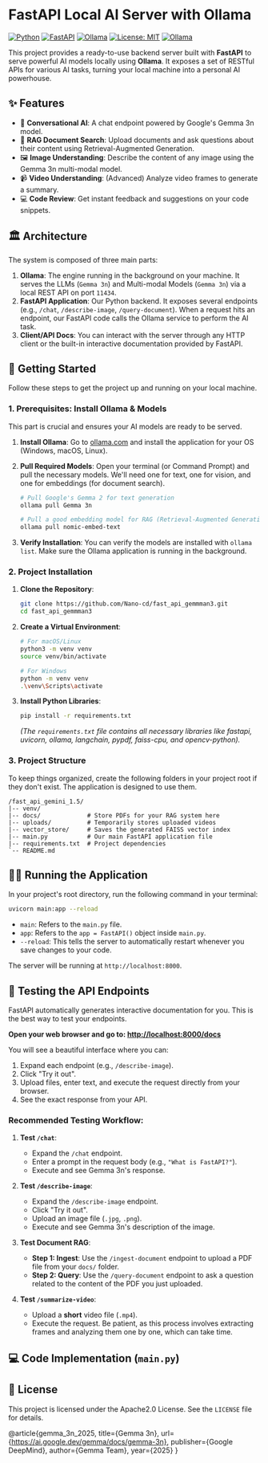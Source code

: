 # FastAPI Local AI Server with Ollama

[![Python](https://img.shields.io/badge/Python-3.9+-blue.svg)](https://www.python.org/downloads/)
[![FastAPI](https://img.shields.io/badge/FastAPI-0.110.0-green.svg)](https://fastapi.tiangolo.com/)
[![Ollama](https://img.shields.io/badge/Ollama-ready-lightgrey.svg)](https://ollama.com/)
[![License: MIT](https://img.shields.io/badge/License-MIT-yellow.svg)](https://opensource.org/licenses/Apache2.0)
[![Ollama](https://img.shields.io/badge/Ollama-ready-lightgrey.svg)](https://ollama.com/)

This project provides a ready-to-use backend server built with **FastAPI** to serve powerful AI models locally using **Ollama**. It exposes a set of RESTful APIs for various AI tasks, turning your local machine into a personal AI powerhouse.

## ✨ Features

-   💬 **Conversational AI**: A chat endpoint powered by Google's Gemma 3n model.
-   📝 **RAG Document Search**: Upload documents and ask questions about their content using Retrieval-Augmented Generation.
-   🖼️ **Image Understanding**: Describe the content of any image using the Gemma 3n multi-modal model.
-   📹 **Video Understanding**: (Advanced) Analyze video frames to generate a summary.
-   💻 **Code Review**: Get instant feedback and suggestions on your code snippets.

## 🏛️ Architecture

The system is composed of three main parts:

1.  **Ollama**: The engine running in the background on your machine. It serves the LLMs (`Gemma 3n`) and Multi-modal Models (`Gemma 3n`) via a local REST API on port `11434`.
2.  **FastAPI Application**: Our Python backend. It exposes several endpoints (e.g., `/chat`, `/describe-image`, `/query-document`). When a request hits an endpoint, our FastAPI code calls the Ollama service to perform the AI task.
3.  **Client/API Docs**: You can interact with the server through any HTTP client or the built-in interactive documentation provided by FastAPI.

## 🚀 Getting Started

Follow these steps to get the project up and running on your local machine.

### 1. Prerequisites: Install Ollama & Models

This part is crucial and ensures your AI models are ready to be served.

1.  **Install Ollama**: Go to [ollama.com](https://ollama.com/) and install the application for your OS (Windows, macOS, Linux).

2.  **Pull Required Models**: Open your terminal (or Command Prompt) and pull the necessary models. We'll need one for text, one for vision, and one for embeddings (for document search).

    ```bash
    # Pull Google's Gemma 2 for text generation
    ollama pull Gemma 3n

    # Pull a good embedding model for RAG (Retrieval-Augmented Generation)
    ollama pull nomic-embed-text
    ```

3.  **Verify Installation**: You can verify the models are installed with `ollama list`. Make sure the Ollama application is running in the background.

### 2. Project Installation

1.  **Clone the Repository**:
    ```bash
    git clone https://github.com/Nano-cd/fast_api_gemmman3.git
    cd fast_api_gemmman3
    ```

2.  **Create a Virtual Environment**:
    ```bash
    # For macOS/Linux
    python3 -m venv venv
    source venv/bin/activate

    # For Windows
    python -m venv venv
    .\venv\Scripts\activate
    ```

3.  **Install Python Libraries**:
    ```bash
    pip install -r requirements.txt
    ```
    *(The `requirements.txt` file contains all necessary libraries like fastapi, uvicorn, ollama, langchain, pypdf, faiss-cpu, and opencv-python).*

### 3. Project Structure

To keep things organized, create the following folders in your project root if they don't exist. The application is designed to use them.

```
/fast_api_gemini_1.5/
|-- venv/
|-- docs/             # Store PDFs for your RAG system here
|-- uploads/          # Temporarily stores uploaded videos
|-- vector_store/     # Saves the generated FAISS vector index
|-- main.py           # Our main FastAPI application file
|-- requirements.txt  # Project dependencies
`-- README.md
```

## 🏃‍♀️ Running the Application

In your project's root directory, run the following command in your terminal:

```bash
uvicorn main:app --reload
```

-   `main`: Refers to the `main.py` file.
-   `app`: Refers to the `app = FastAPI()` object inside `main.py`.
-   `--reload`: This tells the server to automatically restart whenever you save changes to your code.

The server will be running at `http://localhost:8000`.

## 🧪 Testing the API Endpoints

FastAPI automatically generates interactive documentation for you. This is the best way to test your endpoints.

**Open your web browser and go to: [http://localhost:8000/docs](http://localhost:8000/docs)**

You will see a beautiful interface where you can:
1.  Expand each endpoint (e.g., `/describe-image`).
2.  Click "Try it out".
3.  Upload files, enter text, and execute the request directly from your browser.
4.  See the exact response from your API.

### Recommended Testing Workflow:

1.  **Test `/chat`**:
    -   Expand the `/chat` endpoint.
    -   Enter a prompt in the request body (e.g., `"What is FastAPI?"`).
    -   Execute and see Gemma 3n's response.

2.  **Test `/describe-image`**:
    -   Expand the `/describe-image` endpoint.
    -   Click "Try it out".
    -   Upload an image file (`.jpg`, `.png`).
    -   Execute and see Gemma 3n's description of the image.

3.  **Test Document RAG**:
    -   **Step 1: Ingest**: Use the `/ingest-document` endpoint to upload a PDF file from your `docs/` folder.
    -   **Step 2: Query**: Use the `/query-document` endpoint to ask a question related to the content of the PDF you just uploaded.

4.  **Test `/summarize-video`**:
    -   Upload a **short** video file (`.mp4`).
    -   Execute the request. Be patient, as this process involves extracting frames and analyzing them one by one, which can take time.

## 💻 Code Implementation (`main.py`)

## 📄 License

This project is licensed under the Apache2.0 License. See the `LICENSE` file for details.

@article{gemma_3n_2025,
    title={Gemma 3n},
    url={https://ai.google.dev/gemma/docs/gemma-3n},
    publisher={Google DeepMind},
    author={Gemma Team},
    year={2025}
}
